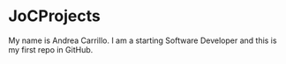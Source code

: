 # JoCProjects
My name is Andrea Carrillo. I am a starting Software Developer and this is my first repo in GitHub.
